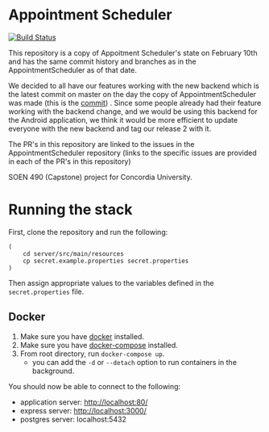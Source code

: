 # Appointment Scheduler


[![Build Status](https://travis-ci.com/Weieiei/AppointmentSchedulerAndroid.svg?token=7N9eDY6SkjyrqRyfMw8A&branch=master)](https://travis-ci.com/Weieiei/AppointmentSchedulerAndroid)


This repository is a copy of Appoitment Scheduler's state on February 10th and has the same commit history and branches as in the AppointmentScheduler as of that date.

We decided to all have our features working with the new backend which is the latest commit on master on the day the copy of AppointmentScheduler was made (this is the [commit](https://github.com/Weieiei/AppointmentSchedulerAndroid/commit/4d926bec80065ec38cbba15c33591b12090c60fe)) .
Since some people already had their feature working with the backend change, and  we would be using this backend for the Android application, we think it would be more efficient to update everyone with the new backend and tag our release 2 with it. 

The PR's in this repository are linked to the issues in the AppointmentScheduler repository (links to the specific issues are provided in each of the PR's in this repository)

SOEN 490 (Capstone) project for Concordia University.

# Running the stack

First, clone the repository and run the following:

```
(
    cd server/src/main/resources
    cp secret.example.properties secret.properties
)
```

Then assign appropriate values to the variables defined in the `secret.properties` file.

## Docker

1. Make sure you have [docker](https://docs.docker.com/install/#supported-platforms) installed.
2. Make sure you have [docker-compose](https://docs.docker.com/compose/install/#install-compose) installed.
3. From root directory, run `docker-compose up`.
    - you can add the `-d` or `--detach` option to run containers in the background.

You should now be able to connect to the following:

- application server: [http://localhost:80/](http://localhost:80/)
- express server: [http://localhost:3000/](http://localhost:3000/)
- postgres server: localhost:5432
